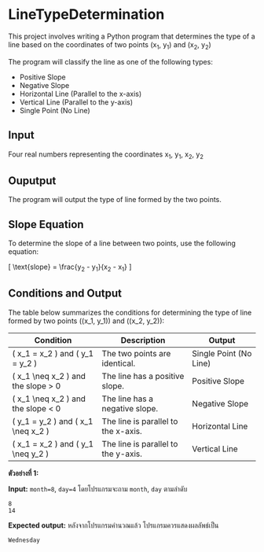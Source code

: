 #  LineTypeDetermination
This project involves writing a Python program that determines the type of a line based on the coordinates of two points
(x<sub>1</sub>, y<sub>1</sub>) and (x<sub>2</sub>, y<sub>2</sub>) 

The program will classify the line as one of the following types:
* Positive Slope
* Negative Slope
* Horizontal Line (Parallel to the x-axis)
* Vertical Line (Parallel to the y-axis)
* Single Point (No Line)

##  Input
Four real numbers representing the coordinates x<sub>1</sub>, y<sub>1</sub>, x<sub>2</sub>, y<sub>2</sub>

##  Ouputput
The program will output the type of line formed by the two points.

## Slope Equation

To determine the slope of a line between two points, use the following equation:

\[
\text{slope} = \frac{y<sub>2</sub> - y<sub>1</sub>}{x<sub>2</sub> - x<sub>1</sub>}
\]

## Conditions and Output

The table below summarizes the conditions for determining the type of line formed by two points \((x_1, y_1)\) and \((x_2, y_2)\):

| Condition | Description | Output |
|-----------|-------------|--------|
| \( x_1 = x_2 \) and \( y_1 = y_2 \) | The two points are identical. | Single Point (No Line) |
| \( x_1 \neq x_2 \) and the slope > 0 | The line has a positive slope. | Positive Slope |
| \( x_1 \neq x_2 \) and the slope < 0 | The line has a negative slope. | Negative Slope |
| \( y_1 = y_2 \) and \( x_1 \neq x_2 \) | The line is parallel to the x-axis. | Horizontal Line |
| \( x_1 = x_2 \) and \( y_1 \neq y_2 \) | The line is parallel to the y-axis. | Vertical Line |

**ตัวอย่างที่ 1:**

**Input:** `month=8`,  `day=4` โดยโปรแกรมจะถาม `month`, `day`  ตามลำดับ
```
8
14
```
**Expected output:** หลังจากโปรแกรมคำนวณแล้ว โปรแกรมควรแสดงผลลัพธ์เป็น
```
Wednesday
```
